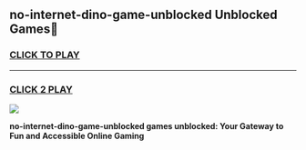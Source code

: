 
## no-internet-dino-game-unblocked Unblocked Games👋
<h3>
<a href="https://news.freeplayer.one?title=no-internet-dino-game-unblocked&ref=16F">CLICK TO PLAY</a></h3>
<hr>

<h3>
<a href="https://news.freeplayer.one?title=no-internet-dino-game-unblocked&ref=16F">CLICK 2 PLAY</a>
  
</h3>

<a href="https://news.freeplayer.one?title=no-internet-dino-game-unblocked&ref=16F/"><img src="https://clearcache.store/games.png"></a>


**no-internet-dino-game-unblocked games unblocked: Your Gateway to Fun and Accessible Online Gaming**
